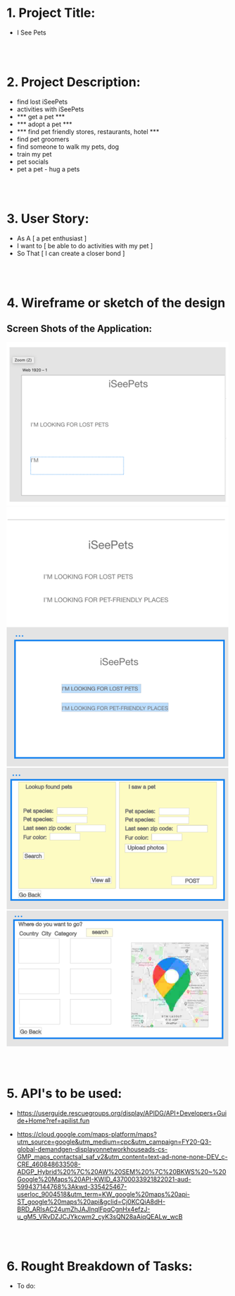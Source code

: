 
# 1. Project Title: 
* I See Pets

<br>
<br>

# 2. Project Description:
* find lost iSeePets
* activities with iSeePets
* *** get a pet ***
* *** adopt a pet ***
* *** find pet friendly stores, restaurants, hotel ***
* find pet groomers
* find someone to walk my pets, dog
* train my pet
* pet socials
* pet a pet - hug a pets

<br>
<br>

# 3. User Story:
* As A [ a pet enthusiast ]
* I want to [ be able to do activities with my pet  ]
* So That [ I can create a closer bond ]

<br>
<br>

# 4. Wireframe or sketch of the design
## Screen Shots of the Application:
![Code Quiz screenShots](Project-Layout-pic-1.png)
![Code Quiz screenShots](Project-Layout-pic-2.png)
![Code Quiz screenShots](Project-Layout-pic-4.png)
![Code Quiz screenShots](Project-Layout-pic-5.png)
![Code Quiz screenShots](Project-Layout-pic-6.png)

<br>
<br>

# 5. API's to be used:
* https://userguide.rescuegroups.org/display/APIDG/API+Developers+Guide+Home?ref=apilist.fun

* https://cloud.google.com/maps-platform/maps?utm_source=google&utm_medium=cpc&utm_campaign=FY20-Q3-global-demandgen-displayonnetworkhouseads-cs-GMP_maps_contactsal_saf_v2&utm_content=text-ad-none-none-DEV_c-CRE_460848633508-ADGP_Hybrid%20%7C%20AW%20SEM%20%7C%20BKWS%20~%20Google%20Maps%20API-KWID_43700033921822021-aud-599437144768%3Akwd-335425467-userloc_9004518&utm_term=KW_google%20maps%20api-ST_google%20maps%20api&gclid=Cj0KCQiA8dH-BRD_ARIsAC24umZhJAJInqlFpqCgnHx4efzJ-u_gM5_VRvDZJCJYkcwm2_cyK3sQN28aAiqQEALw_wcB


<br>
<br>

# 6. Rought Breakdown of Tasks:

* To do:

